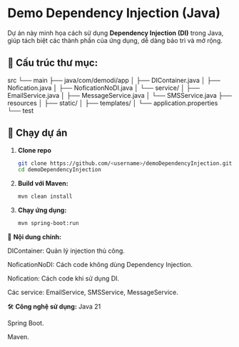 # Demo Dependency Injection (Java)

Dự án này minh họa cách sử dụng **Dependency Injection (DI)** trong Java, giúp tách biệt các thành phần của ứng dụng, dễ dàng bảo trì và mở rộng.

## 📂 Cấu trúc thư mục:

src
└── main
├── java/com/demodi/app
│ ├── DIContainer.java
│ ├── Nofication.java
│ ├── NoficationNoDI.java
│ └── service/
│ ├── EmailService.java
│ ├── MessageService.java
│ └── SMSService.java
├── resources
│ ├── static/
│ ├── templates/
│ └── application.properties
└── test

## 🚀 Chạy dự án
1. **Clone repo**
   ```bash
   git clone https://github.com/<username>/demoDependencyInjection.git
   cd demoDependencyInjection
2. **Build với Maven:**
   ```bash
   mvn clean install
3. **Chạy ứng dụng:**
   ```bash
   mvn spring-boot:run

📌 **Nội dung chính:**

DIContainer: Quản lý injection thủ công.

NoficationNoDI: Cách code không dùng Dependency Injection.

Nofication: Cách code khi sử dụng DI.

Các service: EmailService, SMSService, MessageService.

🛠 **Công nghệ sử dụng:**
Java 21
  
Spring Boot.

Maven.
